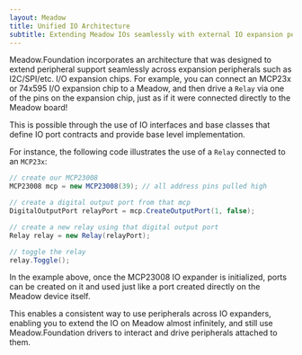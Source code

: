 ```yaml
---
layout: Meadow
title: Unified IO Architecture
subtitle: Extending Meadow IOs seamlessly with external IO expansion peripherals via the Unified IO pattern.
---
```


Meadow.Foundation incorporates an architecture that was designed to extend peripheral support seamlessly across expansion peripherals such as I2C/SPI/etc. I/O expansion chips. For example, you can connect an MCP23x or 74x595 I/O expansion chip to a Meadow, and then drive a `Relay` via one of the pins on the expansion chip, just as if it were connected directly to the Meadow board!

This is possible through the use of IO interfaces and base classes that define IO port contracts and provide base level implementation.

For instance, the following code illustrates the use of a `Relay` connected to an `MCP23x`:

```csharp
// create our MCP23008
MCP23008 mcp = new MCP23008(39); // all address pins pulled high

// create a digital output port from that mcp
DigitalOutputPort relayPort = mcp.CreateOutputPort(1, false);

// create a new relay using that digital output port
Relay relay = new Relay(relayPort);

// toggle the relay
relay.Toggle();
```

In the example above, once the MCP23008 IO expander is initialized, ports can be created on it and used just like a port created directly on the Meadow device itself.

This enables a consistent way to use peripherals across IO expanders, enabling you to extend the IO on Meadow almost infinitely, and still use Meadow.Foundation drivers to interact and drive peripherals attached to them.
